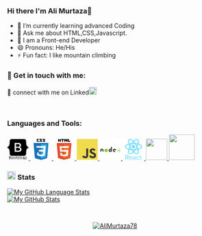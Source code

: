 ### Hi there I'm Ali Murtaza👋

- 🌱 I’m currently learning advanced Coding
- 💬 Ask me about HTML,CSS,Javascript.
- 👦 I am a Front-end Developer
- 😄 Pronouns: He/His
- ⚡ Fun fact: I like mountain climbing



### 	🤙 Get in touch with me:


📲  connect with me on Linked<a href="https://www.linkedin.com/in/ali-murtaza-051b42239"><img src="https://user-images.githubusercontent.com/79268979/149311247-d43973ad-a2c9-4312-867c-16efbf4c347c.png" width="18px" height="18px"></a> 


<br>

<h3 align="left">Languages and Tools:</h3>
<p align="left">  <a href="https://getbootstrap.com" target="_blank" rel="noreferrer"> <img src="https://raw.githubusercontent.com/devicons/devicon/master/icons/bootstrap/bootstrap-plain-wordmark.svg" alt="bootstrap" width="50" height=50"/> </a> <a href="https://www.w3schools.com/css/" target="_blank" rel="noreferrer"> <img src="https://raw.githubusercontent.com/devicons/devicon/master/icons/css3/css3-original-wordmark.svg" alt="css3" width="50" height="50"/> </a> <a href="https://www.w3.org/html/" target="_blank" rel="noreferrer"> <img src="https://raw.githubusercontent.com/devicons/devicon/master/icons/html5/html5-original-wordmark.svg" alt="html5" width="50" height="50"/> </a> <a href="https://developer.mozilla.org/en-US/docs/Web/JavaScript" target="_blank" rel="noreferrer"> <img src="https://raw.githubusercontent.com/devicons/devicon/master/icons/javascript/javascript-original.svg" alt="javascript" width="50" height="50"/> </a> <a href="https://nodejs.org" target="_blank" rel="noreferrer"> <img src="https://raw.githubusercontent.com/devicons/devicon/master/icons/nodejs/nodejs-original-wordmark.svg" alt="nodejs" width="50" height="50"/> </a> <a href="https://reactjs.org/" target="_blank" rel="noreferrer"> <img src="https://raw.githubusercontent.com/devicons/devicon/master/icons/react/react-original-wordmark.svg" alt="react" width="50" height="50"/> </a>
 <a href="https://www.postgresql.org/" target="_blank" rel="noreferrer"> <img src="https://www.postgresql.org/media/img/about/press/elephant.png" alt="" width="50" height="50"/> </a> <a href="https://nextjs.org/docs/guides/building-forms" target="_blank" rel="noreferrer"> <img src="https://user-images.githubusercontent.com/29199730/167189720-e9d60a01-2e4e-4515-bb70-84badd58ef00.svg" alt="" width="60" height="60"/>  </a>
  </p>


### <img src="https://user-images.githubusercontent.com/79268979/149316245-70770252-4d03-486c-aaec-1e1932857f82.png" width="20px" height="20px"/>  Stats

[![My GitHub Language Stats](https://github-readme-stats.vercel.app/api/top-langs/?username=AliMurtaza78&langs_count=5&layout=compact&theme=dracula)]() <br>
[![My GitHub Stats](https://github-readme-stats.vercel.app/api/?username=AliMurtaza78&hide=issues&count_private=true&theme=dracula&showicons=true)]()


<br>

<p align="center">
<a href="https://github.com/AliMurtaza78/">
<img width="170px" height="24" src="https://profile-counter.glitch.me/AliMurtaza78/count.svg" alt="AliMurtaza78" />
</a> </p>
<br>
